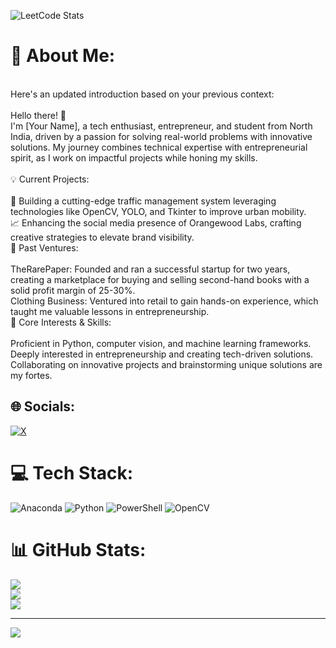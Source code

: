 ![LeetCode Stats](https://leetcard.jacoblin.cool/YusufAsif?theme=unicorn&extension=activity)
# 💫 About Me:
<br>Here's an updated introduction based on your previous context:<br><br>Hello there! 👋<br>I'm [Your Name], a tech enthusiast, entrepreneur, and student from North India, driven by a passion for solving real-world problems with innovative solutions. My journey combines technical expertise with entrepreneurial spirit, as I work on impactful projects while honing my skills.<br><br>💡 Current Projects:<br><br>🚦 Building a cutting-edge traffic management system leveraging technologies like OpenCV, YOLO, and Tkinter to improve urban mobility.<br>📈 Enhancing the social media presence of Orangewood Labs, crafting creative strategies to elevate brand visibility.<br>📖 Past Ventures:<br><br>TheRarePaper: Founded and ran a successful startup for two years, creating a marketplace for buying and selling second-hand books with a solid profit margin of 25-30%.<br>Clothing Business: Ventured into retail to gain hands-on experience, which taught me valuable lessons in entrepreneurship.<br>🎯 Core Interests & Skills:<br><br>Proficient in Python, computer vision, and machine learning frameworks.<br>Deeply interested in entrepreneurship and creating tech-driven solutions.<br>Collaborating on innovative projects and brainstorming unique solutions are my fortes.


## 🌐 Socials:
[![X](https://img.shields.io/badge/X-black.svg?logo=X&logoColor=white)](https://x.com/yusuf01asif) 

# 💻 Tech Stack:
![Anaconda](https://img.shields.io/badge/Anaconda-%2344A833.svg?style=for-the-badge&logo=anaconda&logoColor=white) ![Python](https://img.shields.io/badge/python-3670A0?style=for-the-badge&logo=python&logoColor=ffdd54) ![PowerShell](https://img.shields.io/badge/PowerShell-%235391FE.svg?style=for-the-badge&logo=powershell&logoColor=white) ![OpenCV](https://img.shields.io/badge/opencv-%23white.svg?style=for-the-badge&logo=opencv&logoColor=white)
# 📊 GitHub Stats:
![](https://github-readme-stats.vercel.app/api?username=YusufAsif&theme=dark&hide_border=false&include_all_commits=true&count_private=true)<br/>
![](https://github-readme-streak-stats.herokuapp.com/?user=YusufAsif&theme=dark&hide_border=false)<br/>
![](https://github-readme-stats.vercel.app/api/top-langs/?username=YusufAsif&theme=dark&hide_border=false&include_all_commits=true&count_private=true&layout=compact)

---
[![](https://visitcount.itsvg.in/api?id=YusufAsif&icon=0&color=0)](https://visitcount.itsvg.in)

<!-- Proudly created with GPRM ( https://gprm.itsvg.in ) -->
<!---
YusufAsif/YusufAsif is a ✨ special ✨ repository because its `README.md` (this file) appears on your GitHub profile.
You can click the Preview link to take a look at your changes.
--->
